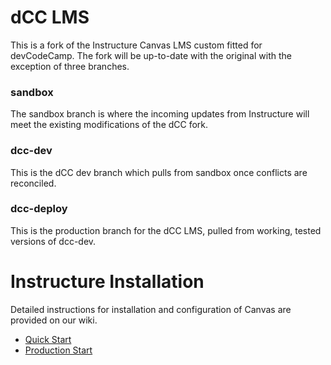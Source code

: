 # dCC LMS

This is a fork of the Instructure Canvas LMS custom fitted for devCodeCamp. The fork will be up-to-date with the original with the exception of three branches.

### sandbox
The sandbox branch is where the incoming updates from Instructure will meet the existing modifications of the dCC fork.

### dcc-dev
This is the dCC dev branch which pulls from sandbox once conflicts are reconciled.

### dcc-deploy
This is the production branch for the dCC LMS, pulled from working, tested versions of dcc-dev.

# Instructure Installation

Detailed instructions for installation and configuration of Canvas are provided
on our wiki.

 * [Quick Start](http://github.com/instructure/canvas-lms/wiki/Quick-Start)
 * [Production Start](http://github.com/instructure/canvas-lms/wiki/Production-Start)
